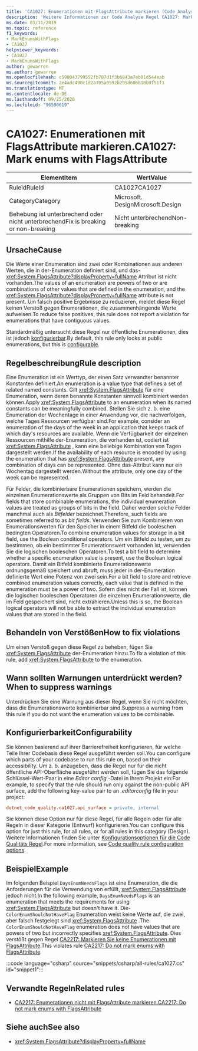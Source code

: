 ```yaml
---
title: 'CA1027: Enumerationen mit FlagsAttribute markieren (Code Analyse)'
description: 'Weitere Informationen zur Code Analyse Regel CA1027: Markieren von Enumerationen mit FlagsAttribute'
ms.date: 03/11/2019
ms.topic: reference
f1_keywords:
- MarkEnumsWithFlags
- CA1027
helpviewer_keywords:
- CA1027
- MarkEnumsWithFlags
author: gewarren
ms.author: gewarren
ms.openlocfilehash: c598043799552fb787d1f3b6843a7eb01d544eab
ms.sourcegitcommit: 2e4adc490c1d2a705a0592b295d606b10b9f51f1
ms.translationtype: MT
ms.contentlocale: de-DE
ms.lasthandoff: 09/25/2020
ms.locfileid: "96590619"
---
```

# <a name="ca1027-mark-enums-with-flagsattribute"></a><span data-ttu-id="27e4c-103">CA1027: Enumerationen mit FlagsAttribute markieren.</span><span class="sxs-lookup"><span data-stu-id="27e4c-103">CA1027: Mark enums with FlagsAttribute</span></span>

| <span data-ttu-id="27e4c-104">Element</span><span class="sxs-lookup"><span data-stu-id="27e4c-104">Item</span></span>                                     | <span data-ttu-id="27e4c-105">Wert</span><span class="sxs-lookup"><span data-stu-id="27e4c-105">Value</span></span>            |
|------------------------------------------|------------------|
| <span data-ttu-id="27e4c-106">RuleId</span><span class="sxs-lookup"><span data-stu-id="27e4c-106">RuleId</span></span>                                   | <span data-ttu-id="27e4c-107">CA1027</span><span class="sxs-lookup"><span data-stu-id="27e4c-107">CA1027</span></span>           |
| <span data-ttu-id="27e4c-108">Category</span><span class="sxs-lookup"><span data-stu-id="27e4c-108">Category</span></span>                                 | <span data-ttu-id="27e4c-109">Microsoft. Design</span><span class="sxs-lookup"><span data-stu-id="27e4c-109">Microsoft.Design</span></span> |
| <span data-ttu-id="27e4c-110">Behebung ist unterbrechend oder nicht unterbrechend</span><span class="sxs-lookup"><span data-stu-id="27e4c-110">Fix is breaking or non-breaking</span></span> | <span data-ttu-id="27e4c-111">Nicht unterbrechend</span><span class="sxs-lookup"><span data-stu-id="27e4c-111">Non-breaking</span></span>     |

## <a name="cause"></a><span data-ttu-id="27e4c-112">Ursache</span><span class="sxs-lookup"><span data-stu-id="27e4c-112">Cause</span></span>

<span data-ttu-id="27e4c-113">Die Werte einer Enumeration sind zwei oder Kombinationen aus anderen Werten, die in der-Enumeration definiert sind, und das- <xref:System.FlagsAttribute?displayProperty=fullName> Attribut ist nicht vorhanden.</span><span class="sxs-lookup"><span data-stu-id="27e4c-113">The values of an enumeration are powers of two or are combinations of other values that are defined in the enumeration, and the <xref:System.FlagsAttribute?displayProperty=fullName> attribute is not present.</span></span> <span data-ttu-id="27e4c-114">Um falsch positive Ergebnisse zu reduzieren, meldet diese Regel keinen Verstoß gegen Enumerationen, die zusammenhängende Werte aufweisen.</span><span class="sxs-lookup"><span data-stu-id="27e4c-114">To reduce false positives, this rule does not report a violation for enumerations that have contiguous values.</span></span>

<span data-ttu-id="27e4c-115">Standardmäßig untersucht diese Regel nur öffentliche Enumerationen, dies ist jedoch [konfigurierbar](#configurability).</span><span class="sxs-lookup"><span data-stu-id="27e4c-115">By default, this rule only looks at public enumerations, but this is [configurable](#configurability).</span></span>

## <a name="rule-description"></a><span data-ttu-id="27e4c-116">Regelbeschreibung</span><span class="sxs-lookup"><span data-stu-id="27e4c-116">Rule description</span></span>

<span data-ttu-id="27e4c-117">Eine Enumeration ist ein Werttyp, der einen Satz verwandter benannter Konstanten definiert.</span><span class="sxs-lookup"><span data-stu-id="27e4c-117">An enumeration is a value type that defines a set of related named constants.</span></span> <span data-ttu-id="27e4c-118">Gilt <xref:System.FlagsAttribute> für eine Enumeration, wenn deren benannte Konstanten sinnvoll kombiniert werden können.</span><span class="sxs-lookup"><span data-stu-id="27e4c-118">Apply <xref:System.FlagsAttribute> to an enumeration when its named constants can be meaningfully combined.</span></span> <span data-ttu-id="27e4c-119">Stellen Sie sich z. b. eine Enumeration der Wochentage in einer Anwendung vor, die nachverfolgen, welche Tages Ressourcen verfügbar sind.</span><span class="sxs-lookup"><span data-stu-id="27e4c-119">For example, consider an enumeration of the days of the week in an application that keeps track of which day's resources are available.</span></span> <span data-ttu-id="27e4c-120">Wenn die Verfügbarkeit der einzelnen Ressourcen mithilfe der-Enumeration, die vorhanden ist, codiert ist <xref:System.FlagsAttribute> , kann eine beliebige Kombination von Tagen dargestellt werden.</span><span class="sxs-lookup"><span data-stu-id="27e4c-120">If the availability of each resource is encoded by using the enumeration that has <xref:System.FlagsAttribute> present, any combination of days can be represented.</span></span> <span data-ttu-id="27e4c-121">Ohne das-Attribut kann nur ein Wochentag dargestellt werden.</span><span class="sxs-lookup"><span data-stu-id="27e4c-121">Without the attribute, only one day of the week can be represented.</span></span>

<span data-ttu-id="27e4c-122">Für Felder, die kombinierbare Enumerationen speichern, werden die einzelnen Enumerationswerte als Gruppen von Bits im Feld behandelt.</span><span class="sxs-lookup"><span data-stu-id="27e4c-122">For fields that store combinable enumerations, the individual enumeration values are treated as groups of bits in the field.</span></span> <span data-ttu-id="27e4c-123">Daher werden solche Felder manchmal auch als *Bitfelder* bezeichnet.</span><span class="sxs-lookup"><span data-stu-id="27e4c-123">Therefore, such fields are sometimes referred to as *bit fields*.</span></span> <span data-ttu-id="27e4c-124">Verwenden Sie zum Kombinieren von Enumerationswerten für den Speicher in einem Bitfeld die booleschen bedingten Operatoren.</span><span class="sxs-lookup"><span data-stu-id="27e4c-124">To combine enumeration values for storage in a bit field, use the Boolean conditional operators.</span></span> <span data-ttu-id="27e4c-125">Um ein Bitfeld zu testen, um zu bestimmen, ob ein bestimmter Enumerationswert vorhanden ist, verwenden Sie die logischen booleschen Operatoren.</span><span class="sxs-lookup"><span data-stu-id="27e4c-125">To test a bit field to determine whether a specific enumeration value is present, use the Boolean logical operators.</span></span> <span data-ttu-id="27e4c-126">Damit ein Bitfeld kombinierte Enumerationswerte ordnungsgemäß speichert und abruft, muss jeder in der-Enumeration definierte Wert eine Potenz von zwei sein.</span><span class="sxs-lookup"><span data-stu-id="27e4c-126">For a bit field to store and retrieve combined enumeration values correctly, each value that is defined in the enumeration must be a power of two.</span></span> <span data-ttu-id="27e4c-127">Sofern dies nicht der Fall ist, können die logischen booleschen Operatoren die einzelnen Enumerationswerte, die im Feld gespeichert sind, nicht extrahieren.</span><span class="sxs-lookup"><span data-stu-id="27e4c-127">Unless this is so, the Boolean logical operators will not be able to extract the individual enumeration values that are stored in the field.</span></span>

## <a name="how-to-fix-violations"></a><span data-ttu-id="27e4c-128">Behandeln von Verstößen</span><span class="sxs-lookup"><span data-stu-id="27e4c-128">How to fix violations</span></span>

<span data-ttu-id="27e4c-129">Um einen Verstoß gegen diese Regel zu beheben, fügen Sie <xref:System.FlagsAttribute> der-Enumeration hinzu.</span><span class="sxs-lookup"><span data-stu-id="27e4c-129">To fix a violation of this rule, add <xref:System.FlagsAttribute> to the enumeration.</span></span>

## <a name="when-to-suppress-warnings"></a><span data-ttu-id="27e4c-130">Wann sollten Warnungen unterdrückt werden?</span><span class="sxs-lookup"><span data-stu-id="27e4c-130">When to suppress warnings</span></span>

<span data-ttu-id="27e4c-131">Unterdrücken Sie eine Warnung aus dieser Regel, wenn Sie nicht möchten, dass die Enumerationswerte kombinierbar sind.</span><span class="sxs-lookup"><span data-stu-id="27e4c-131">Suppress a warning from this rule if you do not want the enumeration values to be combinable.</span></span>

## <a name="configurability"></a><span data-ttu-id="27e4c-132">Konfigurierbarkeit</span><span class="sxs-lookup"><span data-stu-id="27e4c-132">Configurability</span></span>

<span data-ttu-id="27e4c-133">Sie können basierend auf ihrer Barrierefreiheit konfigurieren, für welche Teile Ihrer Codebasis diese Regel ausgeführt werden soll.</span><span class="sxs-lookup"><span data-stu-id="27e4c-133">You can configure which parts of your codebase to run this rule on, based on their accessibility.</span></span> <span data-ttu-id="27e4c-134">Um z. b. anzugeben, dass die Regel nur für die nicht öffentliche API-Oberfläche ausgeführt werden soll, fügen Sie das folgende Schlüssel-Wert-Paar in eine *Editor config* -Datei in Ihrem Projekt ein:</span><span class="sxs-lookup"><span data-stu-id="27e4c-134">For example, to specify that the rule should run only against the non-public API surface, add the following key-value pair to an *.editorconfig* file in your project:</span></span>

```ini
dotnet_code_quality.ca1027.api_surface = private, internal
```

<span data-ttu-id="27e4c-135">Sie können diese Option nur für diese Regel, für alle Regeln oder für alle Regeln in dieser Kategorie (Entwurf) konfigurieren.</span><span class="sxs-lookup"><span data-stu-id="27e4c-135">You can configure this option for just this rule, for all rules, or for all rules in this category (Design).</span></span> <span data-ttu-id="27e4c-136">Weitere Informationen finden Sie unter [Konfigurationsoptionen für die Code Qualitäts Regel](../code-quality-rule-options.md).</span><span class="sxs-lookup"><span data-stu-id="27e4c-136">For more information, see [Code quality rule configuration options](../code-quality-rule-options.md).</span></span>

## <a name="example"></a><span data-ttu-id="27e4c-137">Beispiel</span><span class="sxs-lookup"><span data-stu-id="27e4c-137">Example</span></span>

<span data-ttu-id="27e4c-138">Im folgenden Beispiel `DaysEnumNeedsFlags` ist eine Enumeration, die die Anforderungen für die Verwendung von erfüllt, <xref:System.FlagsAttribute> jedoch nicht.</span><span class="sxs-lookup"><span data-stu-id="27e4c-138">In the following example, `DaysEnumNeedsFlags` is an enumeration that meets the requirements for using <xref:System.FlagsAttribute> but doesn't have it.</span></span> <span data-ttu-id="27e4c-139">Die- `ColorEnumShouldNotHaveFlag` Enumeration weist keine Werte auf, die zwei, aber falsch festgelegt sind <xref:System.FlagsAttribute> .</span><span class="sxs-lookup"><span data-stu-id="27e4c-139">The `ColorEnumShouldNotHaveFlag` enumeration does not have values that are powers of two but incorrectly specifies <xref:System.FlagsAttribute>.</span></span> <span data-ttu-id="27e4c-140">Dies verstößt gegen Regel [CA2217: Markieren Sie keine Enumerationen mit FlagsAttribute](ca2217.md).</span><span class="sxs-lookup"><span data-stu-id="27e4c-140">This violates rule [CA2217: Do not mark enums with FlagsAttribute](ca2217.md).</span></span>

:::code language="csharp" source="snippets/csharp/all-rules/ca1027.cs" id="snippet1":::

## <a name="related-rules"></a><span data-ttu-id="27e4c-141">Verwandte Regeln</span><span class="sxs-lookup"><span data-stu-id="27e4c-141">Related rules</span></span>

- [<span data-ttu-id="27e4c-142">CA2217: Enumerationen nicht mit FlagsAttribute markieren.</span><span class="sxs-lookup"><span data-stu-id="27e4c-142">CA2217: Do not mark enums with FlagsAttribute</span></span>](ca2217.md)

## <a name="see-also"></a><span data-ttu-id="27e4c-143">Siehe auch</span><span class="sxs-lookup"><span data-stu-id="27e4c-143">See also</span></span>

- <xref:System.FlagsAttribute?displayProperty=fullName>
